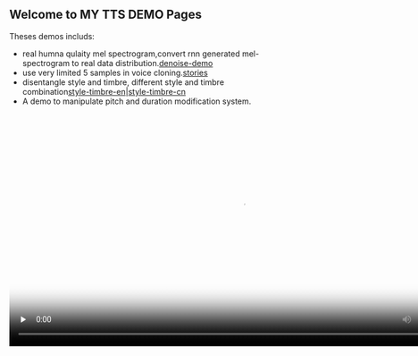 ## Welcome to MY TTS DEMO Pages

Theses demos includs:
 - real humna qulaity mel spectrogram,convert rnn generated mel-spectrogram to real data distribution.[denoise-demo](denoise-demo.html)
 - use very limited 5 samples in voice cloning.[stories](DEMO-5.html)
 - disentangle style and timbre, different style and timbre combination[style-timbre-en](ENStory.html)|[style-timbre-cn](StyleTimbre.html)
 - A demo to manipulate pitch and duration modification system.



<video id="video" controls="" preload="none" poster="封面" width="832px">
      <source id="mp4" src="Pitch-Duration-Modify.mp4" type="video/mp4">
</videos>



